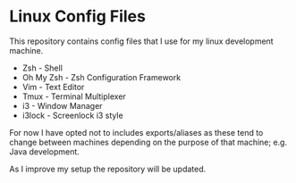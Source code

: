 # Linux Config Files

This repository contains config files that I use for my linux development machine.

* Zsh       - Shell
* Oh My Zsh - Zsh Configuration Framework
* Vim       - Text Editor
* Tmux      - Terminal Multiplexer
* i3        - Window Manager
* i3lock    - Screenlock i3 style

For now I have opted not to includes exports/aliases as these tend to change between machines depending on the purpose of that machine; e.g. Java development.

As I improve my setup the repository will be updated.
